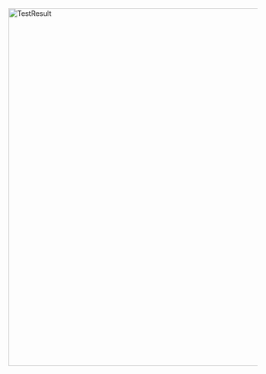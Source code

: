 <img width="721" alt="TestResult" src="https://user-images.githubusercontent.com/52607627/167849153-997ba88d-82e6-4b0d-8593-ef299118d813.png">
